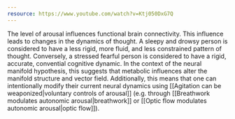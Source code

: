 ```yaml
---
resource: https://www.youtube.com/watch?v=Ktj050DxG7Q
---
```


The level of arousal influences functional brain connectivity. This influence leads to changes in the dynamics of thought. A sleepy and drowsy person is considered to have a less rigid, more fluid, and less constrained pattern of thought. Conversely, a stressed fearful person is considered to have a rigid, accurate, convential cognitive dynamic. In the context of the neural manifold hypothesis, this suggests that metabolic influences alter the manifold structure and vector field. Additionally, this means that one can intentionally modify their current neural dynamics using [[Agitation can be weaponized|voluntary controls of arousal]] (e.g. through [[Breathwork modulates autonomic arousal|breathwork]] or [[Optic flow modulates autonomic arousal|optic flow]]).